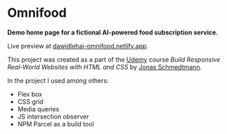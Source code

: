 # Omnifood

**Demo home page for a fictional AI-powered food subscription service.**

Live preview at [dawidlehai-omnifood.netlify.app](https://dawidlehai-omnifood.netlify.app/).

This project was created as a part of the [Udemy](https://www.udemy.com/ "Udemy") course _Build Responsive Real-World Websites with HTML and CSS_ by [Jonas Schmedtmann](https://twitter.com/jonasschmedtman "Jonas Schmedtmann on Twitter").

In the project I used among others:

- Flex box
- CSS grid
- Media queries
- JS intersection observer
- NPM Parcel as a build tool
